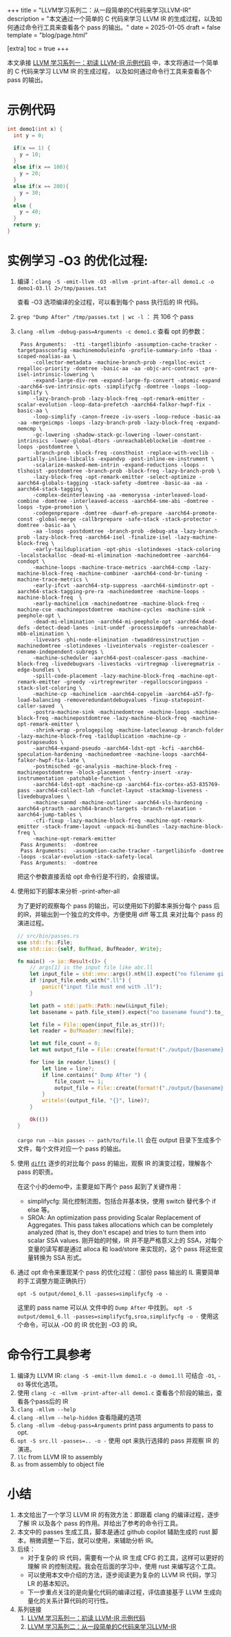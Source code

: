 +++
title = "LLVM学习系列二：从一段简单的C代码来学习LLVM-IR"
description = "本文通过一个简单的 C 代码来学习 LLVM IR 的生成过程，以及如何通过命令行工具来查看各个 pass 的输出。"
date = 2025-01-05
draft = false
template = "blog/page.html"

[extra]
toc = true
+++

本文承接 [LLVM 学习系列一：初读 LLVM-IR 示例代码](@/blog/2024-10-06-learning-llvm/index.md) 中，本文将通过一个简单的 C 代码来学习 LLVM IR 的生成过程，
以及如何通过命令行工具来查看各个 pass 的输出。

# 示例代码

```c
int demo1(int x) {
  int y = 0;

  if(x == 1) {
    y = 10;
  }
  else if(x == 100){
    y = 20;
  }
  else if(x == 200){
    y = 30;
  }
  else {
    y = 40;
  }
  return y;
}
```

# 实例学习 -O3 的优化过程: 
1. 编译：`clang -S -emit-llvm -O3 -mllvm -print-after-all demo1.c -o demo1-O3.ll 2>/tmp/passes.txt`

   查看 -O3 选项编译的全过程，可以看到每个 pass 执行后的 IR 代码。

2. `grep "Dump After" /tmp/passes.txt | wc -l` ： 共 106 个 pass
3. `clang -mllvm -debug-pass=Arguments -c demo1.c` 查看 opt 的参数：
   ```text
    Pass Arguments:  -tti -targetlibinfo -assumption-cache-tracker -targetpassconfig -machinemoduleinfo -profile-summary-info -tbaa -scoped-noalias-aa \
        -collector-metadata -machine-branch-prob -regalloc-evict -regalloc-priority -domtree -basic-aa -aa -objc-arc-contract -pre-isel-intrinsic-lowering \
        -expand-large-div-rem -expand-large-fp-convert -atomic-expand -aarch64-sve-intrinsic-opts -simplifycfg -domtree -loops -loop-simplify \
        -lazy-branch-prob -lazy-block-freq -opt-remark-emitter -scalar-evolution -loop-data-prefetch -aarch64-falkor-hwpf-fix -basic-aa \
        -loop-simplify -canon-freeze -iv-users -loop-reduce -basic-aa -aa -mergeicmps -loops -lazy-branch-prob -lazy-block-freq -expand-memcmp \
        -gc-lowering -shadow-stack-gc-lowering -lower-constant-intrinsics -lower-global-dtors -unreachableblockelim -domtree -loops -postdomtree \
        -branch-prob -block-freq -consthoist -replace-with-veclib -partially-inline-libcalls -expandvp -post-inline-ee-instrument \
        -scalarize-masked-mem-intrin -expand-reductions -loops -tlshoist -postdomtree -branch-prob -block-freq -lazy-branch-prob \
        -lazy-block-freq -opt-remark-emitter -select-optimize -aarch64-globals-tagging -stack-safety -domtree -basic-aa -aa -aarch64-stack-tagging \
        -complex-deinterleaving -aa -memoryssa -interleaved-load-combine -domtree -interleaved-access -aarch64-sme-abi -domtree -loops -type-promotion \
        -codegenprepare -domtree -dwarf-eh-prepare -aarch64-promote-const -global-merge -callbrprepare -safe-stack -stack-protector -domtree -basic-aa \
        -aa -loops -postdomtree -branch-prob -debug-ata -lazy-branch-prob -lazy-block-freq -aarch64-isel -finalize-isel -lazy-machine-block-freq \
        -early-tailduplication -opt-phis -slotindexes -stack-coloring -localstackalloc -dead-mi-elimination -machinedomtree -aarch64-condopt \
        -machine-loops -machine-trace-metrics -aarch64-ccmp -lazy-machine-block-freq -machine-combiner -aarch64-cond-br-tuning -machine-trace-metrics \ 
        -early-ifcvt -aarch64-stp-suppress -aarch64-simdinstr-opt -aarch64-stack-tagging-pre-ra -machinedomtree -machine-loops -machine-block-freq  \
        -early-machinelicm -machinedomtree -machine-block-freq -machine-cse -machinepostdomtree -machine-cycles -machine-sink -peephole-opt \
        -dead-mi-elimination -aarch64-mi-peephole-opt -aarch64-dead-defs -detect-dead-lanes -init-undef -processimpdefs -unreachable-mbb-elimination \ 
        -livevars -phi-node-elimination -twoaddressinstruction -machinedomtree -slotindexes -liveintervals -register-coalescer -rename-independent-subregs \ 
        -machine-scheduler -aarch64-post-coalescer-pass -machine-block-freq -livedebugvars -livestacks -virtregmap -liveregmatrix -edge-bundles \
        -spill-code-placement -lazy-machine-block-freq -machine-opt-remark-emitter -greedy -virtregrewriter -regallocscoringpass -stack-slot-coloring \ 
        -machine-cp -machinelicm -aarch64-copyelim -aarch64-a57-fp-load-balancing -removeredundantdebugvalues -fixup-statepoint-caller-saved  \
        -postra-machine-sink -machinedomtree -machine-loops -machine-block-freq -machinepostdomtree -lazy-machine-block-freq -machine-opt-remark-emitter \ 
        -shrink-wrap -prologepilog -machine-latecleanup -branch-folder -lazy-machine-block-freq -tailduplication -machine-cp -postrapseudos \
        -aarch64-expand-pseudo -aarch64-ldst-opt -kcfi -aarch64-speculation-hardening -machinedomtree -machine-loops -aarch64-falkor-hwpf-fix-late \ 
        -postmisched -gc-analysis -machine-block-freq -machinepostdomtree -block-placement -fentry-insert -xray-instrumentation -patchable-function \
        -aarch64-ldst-opt -machine-cp -aarch64-fix-cortex-a53-835769-pass -aarch64-collect-loh -funclet-layout -stackmap-liveness -livedebugvalues \
        -machine-sanmd -machine-outliner -aarch64-sls-hardening -aarch64-ptrauth -aarch64-branch-targets -branch-relaxation -aarch64-jump-tables \
        -cfi-fixup -lazy-machine-block-freq -machine-opt-remark-emitter -stack-frame-layout -unpack-mi-bundles -lazy-machine-block-freq \
        -machine-opt-remark-emitter
    Pass Arguments:  -domtree
    Pass Arguments:  -assumption-cache-tracker -targetlibinfo -domtree -loops -scalar-evolution -stack-safety-local
    Pass Arguments:  -domtree
   ```
   把这个参数直接丢给 opt 命令行是不行的，会报错误。
4. 使用如下的脚本来分析 -print-after-all

   为了更好的观察每个 pass 的输出，可以使用如下的脚本来拆分每个 pass 后的IR，并输出到一个独立的文件中。方便使用 diff 等工具
   来对比每个 pass 的演进过程。

   ```rust
   // src/bin/passes.rs
   use std::fs::File;
   use std::io::{self, BufRead, BufReader, Write};

   fn main() -> io::Result<()> {
       // args[1] is the input file like abc.ll
       let input_file = std::env::args().nth(1).expect("no filename given");
       if !input_file.ends_with(".ll") {
           panic!("input file must end with .ll");
       }

       let path = std::path::Path::new(&input_file);
       let basename = path.file_stem().expect("no basename found").to_str().expect("basename is not a valid UTF-8 string");

       let file = File::open(input_file.as_str())?;
       let reader = BufReader::new(file);

       let mut file_count = 0;
       let mut output_file = File::create(format!("./output/{basename}_{file_count}.ll"))?;

       for line in reader.lines() {
           let line = line?;
           if line.contains(" Dump After ") {
               file_count += 1;
               output_file = File::create(format!("./output/{basename}_{file_count}.ll"))?;
           }
           writeln!(output_file, "{}", line)?;
       }

       Ok(())
   }
   ```
   `cargo run --bin passes -- path/to/file.ll` 会在 output 目录下生成多个文件，每个文件对应一个 pass 的输出。
5. 使用 [`difft`](https://github.com/afnanenayet/diffsitter) 逐步的对比每个 pass 的输出，观察 IR 的演变过程，理解各个 pass 的职责。
   
   在这个小的demo中，主要是如下两个 pass 起到了关键作用：
   - simplifycfg: 简化控制流图，包括合并基本快，使用 switch 替代多个 if else 等。
   - SROA: An optimization pass providing Scalar Replacement of Aggregates. This pass takes allocations which can be completely
     analyzed (that is, they don't escape) and tries to turn them into scalar SSA values.
     刚开始的时候，IR 并不是严格意义上的 SSA，对每个变量的读写都是通过 alloca 和 load/store 来实现的，这个 pass 将这些变量转换为 SSA 形式。
   
6. 通过 opt 命令来重现某个 pass 的优化过程：（部份 pass 输出的 IL 需要简单的手工调整方能正确执行）
   ```shell
   opt -S output/demo1_6.ll -passes=simplifycfg -o -
   ```
   这里的 pass name 可以从 文件中的 `Dump After` 中找到。
   `opt -S output/demo1_6.ll -passes=simplifycfg,sroa,simplifycfg -o -` 使用这个命令，可以从 -O0 的 IR 优化到 -O3 的 IR。

# 命令行工具参考
1. 编译为 LLVM IR: `clang -S -emit-llvm demo1.c -o demo1.ll` 可结合 `-O1`, `-O3` 等优化选项。
2. 使用 `clang -c -mllvm -print-after-all demo1.c` 查看各个阶段的输出，查看各个pass后的 IR
3. `clang -mllvm --help`
4. `clang -mllvm --help-hidden` 查看隐藏的选项
5. `clang -mllvm -debug-pass=Arguments` print pass arguments to pass to opt.
6. `opt -S src.ll -passes=.. -o -` 使用 opt 来执行选择的 pass 并观察 IR 的演进。
7. `llc` from LLVM IR to assembly
8. `as` from assembly to object file

# 小结
1. 本文给出了一个学习 LLVM IR 的有效方法：即跟着 clang 的编译过程，逐步了解 IR 以及各个 pass 的作用。并给出了参考的命令行工具。
2. 本文中的 passes 生成工具，脚本是通过 github copilot 辅助生成的 rust 脚本，稍微调整一下后，就可以使用，来辅助分析 IR。 
3. 后续：
   - 对于复杂的 IR 代码，需要有一个从 IR 生成 CFG 的工具，这样可以更好的理解 IR 的控制流程。我会在后面的学习中，使用 rust 来编写这个工具。
   - 可以使用本文中介绍的方法，逐步阅读更为复杂的 LLVM IR 代码，学习 LR 的基本知识。
   - 下一步重点关注的是向量化代码的编译过程，评估直接基于 LLVM 生成向量化的关系计算代码的可行性。
4. 系列链接
   1. [LLVM 学习系列一：初读 LLVM-IR 示例代码](@/blog/2024-10-06-learning-llvm/index.md)
   2. [LLVM 学习系列二：从一段简单的C代码来学习LLVM-IR](@/blog/2025-01-05-learning-llvm-2/index.md) 